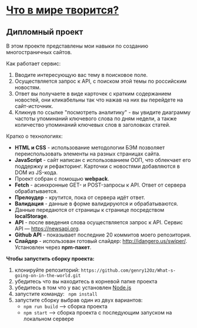[Что в мире творится?](https://genry12oz.github.io/What-s-going-on-in-the-world/)
=====================
Дипломный проект
---
В этом проекте представлены мои навыки по созданию многостраничных сайтов.

Как работает сервис:
1. Вводите интересующую вас тему в поисковое поле.
2. Осуществляется запрос к API, с поиском этой темы по российским новостям.
3. Ответ вы получаете в виде карточек с кратким содержанием новостей, они кликабельны так что нажав на них вы перейдете на сайт-источник.
4. Кликнув по ссылке "посмотреть аналитику" - вы увидите диаграмму частоты упоминаний ключевого слова по дням недели, а также количество упоминаний ключевых слов в заголовках статей.

Кратко о технологиях:
* **HTML и CSS** - использование методологии БЭМ позволяет переиспользовать элементы на разных страницах сайта.
* **JavaScript** - сайт написан с использованием ООП, что облекчает его поддержку и рефакторинг. Карточки с новостями добавляются в DOM из JS-кода.
* Проект собран с помощью **webpack**.
* **Fetch** - асинхронные GET- и POST-запросы к API. Ответ от сервера обрабатывается.
* **Прелоудер** - крутится, пока от сервера идёт ответ.
* **Валидация** - данные в форме валидируются и обрабатываются.
* Данные передаются от страницы к странице посредством **localStorage**.
* **API** - после введения слова осуществляется запрос к API. Сервис API — https://newsapi.org.
* **Github API** - показывает последние 20 коммитов моего репозитория.
* **Слайдер** - использован готовый слайдер: http://idangero.us/swiper/. Установлен через **npm-пакет**.

**Чтобы запустить сборку проекта:**
1. клонируйте репозиторий: ```https://github.com/genry12Oz/What-s-going-on-in-the-world.git```
2. убедитесь что вы находитесь в корневой папке проекта
3. убедитесь в том что у вас установлен [Node.js](https://nodejs.org/en/download/)
4. запустите команду: ``` npm install```
5. запустите сборку выбрав один из двух вариантов:
      * ```npm run build``` --> сборка проекта
      * ```npm start``` --> сборка проекта с последующим запуском на локальном сервере
